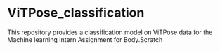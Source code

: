 # ViTPose_classification
This repository provides a classification model on ViTPose data for the Machine learning Intern Assignment for Body.Scratch
